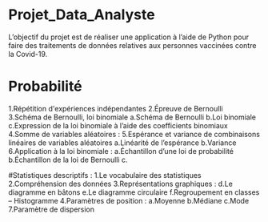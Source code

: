# Projet_Data_Analyste

L’objectif du projet est de réaliser une application à l’aide de Python pour faire des traitements de données relatives aux personnes vaccinées contre la Covid-19.
# Probabilité 
1.Répétition d'expériences indépendantes 
2.Épreuve de Bernoulli  
3.Schéma de Bernoulli, loi binomiale a.Schéma de Bernoulli  b.Loi binomiale c.Expression de la loi binomiale à l’aide des coefficients binomiaux  
4.Somme de variables aléatoires :
5.Espérance et variance de combinaisons linéaires de variables aléatoires  a.Linéarité de l’espérance b.Variance 
6.Application à la loi binomiale : a.Échantillon d’une loi de probabilité b.Échantillon de la loi de Bernoulli c.


#Statistiques descriptifs : 
1.Le vocabulaire des statistiques  
2.Compréhension des données 
3.Représentations graphiques : d.Le diagramme en bâtons e.Le diagramme circulaire f.Regroupement en classes – Histogramme 4.Paramètres de position : a.Moyenne b.Médiane c.Mode 
7.Paramètre de dispersion 
